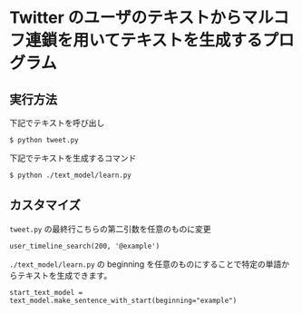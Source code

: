 # Twitter のユーザのテキストからマルコフ連鎖を用いてテキストを生成するプログラム

## 実行方法

下記でテキストを呼び出し

```
$ python tweet.py
```

下記でテキストを生成するコマンド

```
$ python ./text_model/learn.py
```

## カスタマイズ

`tweet.py` の最終行こちらの第二引数を任意のものに変更

```
user_timeline_search(200, '@example')
```

`./text_model/learn.py` の beginning を任意のものにすることで特定の単語からテキストを生成できます。

```
start_text_model = text_model.make_sentence_with_start(beginning="example")
```
